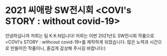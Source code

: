 # 2021 씨애랑 SW전시회 <COVI's STORY : without covid-19>
안녕하십니까 저희는 팀 K.K.N입니다!
저희는 이번 2021년도 SW전시회 작품으로 <COVI's STORY : withcout covid-19>를 제작하게 되었습니다.
많은 노력과 시간으로 만들어진 작품이니, 즐겁게 감상해 주시길 바랍니다:)

